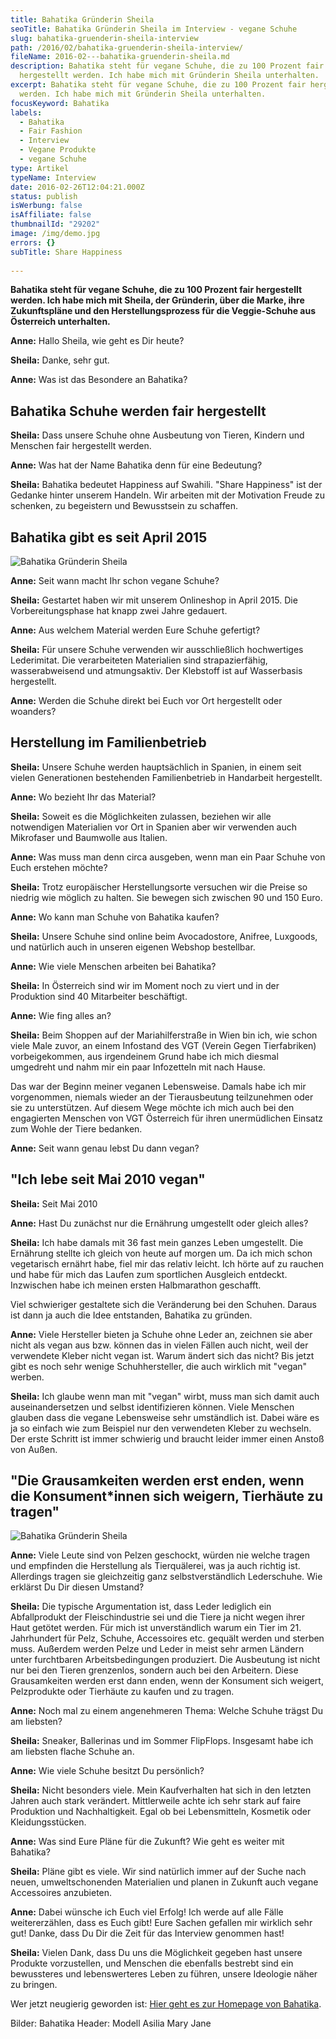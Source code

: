 ```yaml
---
title: Bahatika Gründerin Sheila
seoTitle: Bahatika Gründerin Sheila im Interview - vegane Schuhe
slug: bahatika-gruenderin-sheila-interview
path: /2016/02/bahatika-gruenderin-sheila-interview/
fileName: 2016-02---bahatika-gruenderin-sheila.md
description: Bahatika steht für vegane Schuhe, die zu 100 Prozent fair
  hergestellt werden. Ich habe mich mit Gründerin Sheila unterhalten.
excerpt: Bahatika steht für vegane Schuhe, die zu 100 Prozent fair hergestellt
  werden. Ich habe mich mit Gründerin Sheila unterhalten.
focusKeyword: Bahatika
labels:
  - Bahatika
  - Fair Fashion
  - Interview
  - Vegane Produkte
  - vegane Schuhe
type: Artikel
typeName: Interview
date: 2016-02-26T12:04:21.000Z
status: publish
isWerbung: false
isAffiliate: false
thumbnailId: "29202"
image: /img/demo.jpg
errors: {}
subTitle: Share Happiness
  
---
```


**Bahatika steht für vegane Schuhe, die zu 100 Prozent fair hergestellt werden.
Ich habe mich mit Sheila, der Gründerin, über die Marke, ihre Zukunftspläne und
den Herstellungsprozess für die Veggie-Schuhe aus Österreich unterhalten.**

**Anne:** Hallo Sheila, wie geht es Dir heute?

**Sheila:** Danke, sehr gut.

**Anne:** Was ist das Besondere an Bahatika?

## Bahatika Schuhe werden fair hergestellt

**Sheila:** Dass unsere Schuhe ohne Ausbeutung von Tieren, Kindern und Menschen
fair hergestellt werden.

**Anne:** Was hat der Name Bahatika denn für eine Bedeutung?

**Sheila:** Bahatika bedeutet Happiness auf Swahili. "Share Happiness" ist der
Gedanke hinter unserem Handeln. Wir arbeiten mit der Motivation Freude zu
schenken, zu begeistern und Bewusstsein zu schaffen.

## Bahatika gibt es seit April 2015

![Bahatika Gründerin Sheila](http://cardamonchai.com/wp-content/uploads/2020/04/ROCHA_Sand_1_1024x1024@2x-400x267.jpg "Modell Rocha. Bild: Bahatika")

**Anne:** Seit wann macht Ihr schon vegane Schuhe?

**Sheila:** Gestartet haben wir mit unserem Onlineshop in April 2015. Die
Vorbereitungsphase hat knapp zwei Jahre gedauert.

**Anne:** Aus welchem Material werden Eure Schuhe gefertigt?

**Sheila:** Für unsere Schuhe verwenden wir ausschließlich hochwertiges
Lederimitat. Die verarbeiteten Materialien sind strapazierfähig, wasserabweisend
und atmungsaktiv. Der Klebstoff ist auf Wasserbasis hergestellt.

**Anne:** Werden die Schuhe direkt bei Euch vor Ort hergestellt oder woanders?

## Herstellung im Familienbetrieb

**Sheila:** Unsere Schuhe werden hauptsächlich in Spanien, in einem seit vielen
Generationen bestehenden Familienbetrieb in Handarbeit hergestellt.

**Anne:** Wo bezieht Ihr das Material?

**Sheila:** Soweit es die Möglichkeiten zulassen, beziehen wir alle notwendigen
Materialien vor Ort in Spanien aber wir verwenden auch Mikrofaser und Baumwolle
aus Italien.

**Anne:** Was muss man denn circa ausgeben, wenn man ein Paar Schuhe von Euch
erstehen möchte?

**Sheila:** Trotz europäischer Herstellungsorte versuchen wir die Preise so
niedrig wie möglich zu halten. Sie bewegen sich zwischen 90 und 150 Euro.

**Anne:** Wo kann man Schuhe von Bahatika kaufen?

**Sheila:** Unsere Schuhe sind online beim Avocadostore, Anifree, Luxgoods, und
natürlich auch in unseren eigenen Webshop bestellbar.

**Anne:** Wie viele Menschen arbeiten bei Bahatika?

**Sheila:** In Österreich sind wir im Moment noch zu viert und in der Produktion
sind 40 Mitarbeiter beschäftigt.

**Anne:** Wie fing alles an?

**Sheila:** Beim Shoppen auf der Mariahilferstraße in Wien bin ich, wie schon
viele Male zuvor, an einem Infostand des VGT (Verein Gegen Tierfabriken)
vorbeigekommen, aus irgendeinem Grund habe ich mich diesmal umgedreht und nahm
mir ein paar Infozetteln mit nach Hause.

Das war der Beginn meiner veganen Lebensweise. Damals habe ich mir vorgenommen,
niemals wieder an der Tierausbeutung teilzunehmen oder sie zu unterstützen. Auf
diesem Wege möchte ich mich auch bei den engagierten Menschen von VGT Österreich
für ihren unermüdlichen Einsatz zum Wohle der Tiere bedanken.

**Anne:** Seit wann genau lebst Du dann vegan?

## "Ich lebe seit Mai 2010 vegan"

**Sheila:** Seit Mai 2010

**Anne:** Hast Du zunächst nur die Ernährung umgestellt oder gleich alles?

**Sheila:** Ich habe damals mit 36 fast mein ganzes Leben umgestellt. Die
Ernährung stellte ich gleich von heute auf morgen um. Da ich mich schon
vegetarisch ernährt habe, fiel mir das relativ leicht. Ich hörte auf zu rauchen
und habe für mich das Laufen zum sportlichen Ausgleich entdeckt. Inzwischen habe
ich meinen ersten Halbmarathon geschafft.

Viel schwieriger gestaltete sich die Veränderung bei den Schuhen. Daraus ist
dann ja auch die Idee entstanden, Bahatika zu gründen.

**Anne:** Viele Hersteller bieten ja Schuhe ohne Leder an, zeichnen sie aber
nicht als vegan aus bzw. können das in vielen Fällen auch nicht, weil der
verwendete Kleber nicht vegan ist. Warum ändert sich das nicht? Bis jetzt gibt
es noch sehr wenige Schuhhersteller, die auch wirklich mit "vegan" werben.

**Sheila:** Ich glaube wenn man mit "vegan" wirbt, muss man sich damit auch
auseinandersetzen und selbst identifizieren können. Viele Menschen glauben dass
die vegane Lebensweise sehr umständlich ist. Dabei wäre es ja so einfach wie zum
Beispiel nur den verwendeten Kleber zu wechseln. Der erste Schritt ist immer
schwierig und braucht leider immer einen Anstoß von Außen.

## "Die Grausamkeiten werden erst enden, wenn die Konsument\*innen sich weigern, Tierhäute zu tragen"

![Bahatika Gründerin Sheila](http://cardamonchai.com/wp-content/uploads/2020/04/THIBITI_Black_1_1024x1024@2x-400x267.jpg "Modell Thibiti. Foto: Bahatika")

**Anne:** Viele Leute sind von Pelzen geschockt, würden nie welche tragen und
empfinden die Herstellung als Tierquälerei, was ja auch richtig ist. Allerdings
tragen sie gleichzeitig ganz selbstverständlich Lederschuhe. Wie erklärst Du Dir
diesen Umstand?

**Sheila:** Die typische Argumentation ist, dass Leder lediglich ein
Abfallprodukt der Fleischindustrie sei und die Tiere ja nicht wegen ihrer Haut
getötet werden. Für mich ist unverständlich warum ein Tier im 21. Jahrhundert
für Pelz, Schuhe, Accessoires etc. gequält werden und sterben muss. Außerdem
werden Pelze und Leder in meist sehr armen Ländern unter furchtbaren
Arbeitsbedingungen produziert. Die Ausbeutung ist nicht nur bei den Tieren
grenzenlos, sondern auch bei den Arbeitern. Diese Grausamkeiten werden erst dann
enden, wenn der Konsument sich weigert, Pelzprodukte oder Tierhäute zu kaufen
und zu tragen.

**Anne:** Noch mal zu einem angenehmeren Thema: Welche Schuhe trägst Du am
liebsten?

**Sheila:** Sneaker, Ballerinas und im Sommer FlipFlops. Insgesamt habe ich am
liebsten flache Schuhe an.

**Anne:** Wie viele Schuhe besitzt Du persönlich?

**Sheila:** Nicht besonders viele. Mein Kaufverhalten hat sich in den letzten
Jahren auch stark verändert. Mittlerweile achte ich sehr stark auf faire
Produktion und Nachhaltigkeit. Egal ob bei Lebensmitteln, Kosmetik oder
Kleidungsstücken.

**Anne:** Was sind Eure Pläne für die Zukunft? Wie geht es weiter mit Bahatika?

**Sheila:** Pläne gibt es viele. Wir sind natürlich immer auf der Suche nach
neuen, umweltschonenden Materialien und planen in Zukunft auch vegane
Accessoires anzubieten.

**Anne:** Dabei wünsche ich Euch viel Erfolg! Ich werde auf alle Fälle
weitererzählen, dass es Euch gibt! Eure Sachen gefallen mir wirklich sehr gut!
Danke, dass Du Dir die Zeit für das Interview genommen hast!

**Sheila:** Vielen Dank, dass Du uns die Möglichkeit gegeben hast unsere
Produkte vorzustellen, und Menschen die ebenfalls bestrebt sind ein bewussteres
und lebenswerteres Leben zu führen, unsere Ideologie näher zu bringen.

Wer jetzt neugierig geworden ist:
[Hier geht es zur Homepage von Bahatika](https://www.bahatika.com).

Bilder: Bahatika Header: Modell Asilia Mary Jane

  